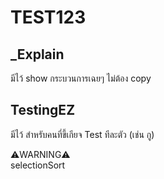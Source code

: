 # TEST123



## _Explain 
มีไว้ show กระบวนการเฉยๆ ไม่ต้อง copy

## TestingEZ 
มีไว้ สำหรับคนที่ขี้เกียจ Test ทีละตัว (เช่น กู)

⚠️WARNING⚠️<br/>
selectionSort
